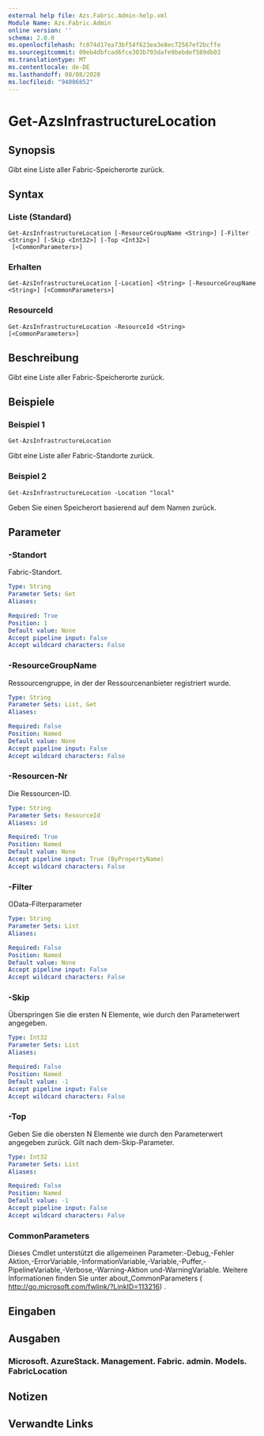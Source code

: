 ```yaml
---
external help file: Azs.Fabric.Admin-help.xml
Module Name: Azs.Fabric.Admin
online version: ''
schema: 2.0.0
ms.openlocfilehash: fc074d17ea73bf54f623ea3e8ec72567ef2bcffe
ms.sourcegitcommit: 09eb4dbfcad6fce303b793dafe9bebdef589db03
ms.translationtype: MT
ms.contentlocale: de-DE
ms.lasthandoff: 08/08/2020
ms.locfileid: "94006852"
---
```

# Get-AzsInfrastructureLocation

## Synopsis
Gibt eine Liste aller Fabric-Speicherorte zurück.

## Syntax

### Liste (Standard)
```
Get-AzsInfrastructureLocation [-ResourceGroupName <String>] [-Filter <String>] [-Skip <Int32>] [-Top <Int32>]
 [<CommonParameters>]
```

### Erhalten
```
Get-AzsInfrastructureLocation [-Location] <String> [-ResourceGroupName <String>] [<CommonParameters>]
```

### ResourceId
```
Get-AzsInfrastructureLocation -ResourceId <String> [<CommonParameters>]
```

## Beschreibung
Gibt eine Liste aller Fabric-Speicherorte zurück.

## Beispiele

### Beispiel 1
```
Get-AzsInfrastructureLocation
```

Gibt eine Liste aller Fabric-Standorte zurück.

### Beispiel 2
```
Get-AzsInfrastructureLocation -Location "local"
```

Geben Sie einen Speicherort basierend auf dem Namen zurück.

## Parameter

### -Standort
Fabric-Standort.

```yaml
Type: String
Parameter Sets: Get
Aliases:

Required: True
Position: 1
Default value: None
Accept pipeline input: False
Accept wildcard characters: False
```

### -ResourceGroupName
Ressourcengruppe, in der der Ressourcenanbieter registriert wurde.

```yaml
Type: String
Parameter Sets: List, Get
Aliases:

Required: False
Position: Named
Default value: None
Accept pipeline input: False
Accept wildcard characters: False
```

### -Resourcen-Nr
Die Ressourcen-ID.

```yaml
Type: String
Parameter Sets: ResourceId
Aliases: id

Required: True
Position: Named
Default value: None
Accept pipeline input: True (ByPropertyName)
Accept wildcard characters: False
```

### -Filter
OData-Filterparameter

```yaml
Type: String
Parameter Sets: List
Aliases:

Required: False
Position: Named
Default value: None
Accept pipeline input: False
Accept wildcard characters: False
```

### -Skip
Überspringen Sie die ersten N Elemente, wie durch den Parameterwert angegeben.

```yaml
Type: Int32
Parameter Sets: List
Aliases:

Required: False
Position: Named
Default value: -1
Accept pipeline input: False
Accept wildcard characters: False
```

### -Top
Geben Sie die obersten N Elemente wie durch den Parameterwert angegeben zurück.
Gilt nach dem-Skip-Parameter.

```yaml
Type: Int32
Parameter Sets: List
Aliases:

Required: False
Position: Named
Default value: -1
Accept pipeline input: False
Accept wildcard characters: False
```

### CommonParameters
Dieses Cmdlet unterstützt die allgemeinen Parameter:-Debug,-Fehler Aktion,-ErrorVariable,-InformationVariable,-Variable,-Puffer,-PipelineVariable,-Verbose,-Warning-Aktion und-WarningVariable. Weitere Informationen finden Sie unter about_CommonParameters ( http://go.microsoft.com/fwlink/?LinkID=113216) .

## Eingaben

## Ausgaben

### Microsoft. AzureStack. Management. Fabric. admin. Models. FabricLocation

## Notizen

## Verwandte Links
